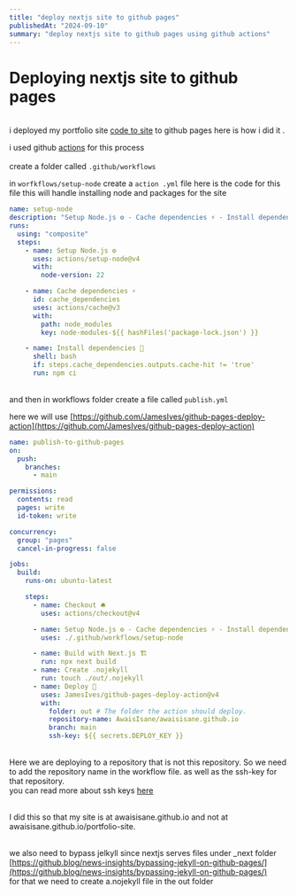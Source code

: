 ```yaml
---
title: "deploy nextjs site to github pages"
publishedAt: "2024-09-10"
summary: "deploy nextjs site to github pages using github actions"
---
```


# **Deploying nextjs site to github pages**

\
i deployed my portfolio site [code to site](https://github.com/AwaisIsane/portfolio-site) to github pages here is how i did it .

i used github [actions](https://docs.github.com/en/actions) for this process \
\
create a folder called `.github/workflows`

in `worfkflows/setup-node` create a `action .yml` file here is the code for this file this will handle installing node and packages for the site

```yml
name: setup-node
description: "Setup Node.js ⚙️ - Cache dependencies ⚡ - Install dependencies 🔧"
runs:
  using: "composite"
  steps:
    - name: Setup Node.js ⚙️
      uses: actions/setup-node@v4
      with:
        node-version: 22

    - name: Cache dependencies ⚡
      id: cache_dependencies
      uses: actions/cache@v3
      with:
        path: node_modules
        key: node-modules-${{ hashFiles('package-lock.json') }}

    - name: Install dependencies 🔧
      shell: bash
      if: steps.cache_dependencies.outputs.cache-hit != 'true'
      run: npm ci
```

\
and then in workflows folder create a file called `publish.yml`

here we will use [https://github.com/JamesIves/github-pages-deploy-action](https://github.com/JamesIves/github-pages-deploy-action)

```yml
name: publish-to-github-pages
on:
  push:
    branches:
      - main

permissions:
  contents: read
  pages: write
  id-token: write

concurrency:
  group: "pages"
  cancel-in-progress: false

jobs:
  build:
    runs-on: ubuntu-latest

    steps:
      - name: Checkout 🛎️
        uses: actions/checkout@v4

      - name: Setup Node.js ⚙️ - Cache dependencies ⚡ - Install dependencies 🔧
        uses: ./.github/workflows/setup-node

      - name: Build with Next.js 🏗️
        run: npx next build
      - name: Create .nojekyll
        run: touch ./out/.nojekyll
      - name: Deploy 🚀
        uses: JamesIves/github-pages-deploy-action@v4
        with:
          folder: out # The folder the action should deploy.
          repository-name: AwaisIsane/awaisisane.github.io
          branch: main
          ssh-key: ${{ secrets.DEPLOY_KEY }}
```

\
Here we are deploying to a repository that is not this repository. So we need to add the repository name in the workflow file. as well as the ssh-key for that repository.
\
you can read more about ssh keys [here](https://docs.github.com/en/authentication/connecting-to-github-with-ssh)

\
I did this so that my site is at awaisisane.github.io and not at awaisisane.github.io/portfolio-site.

\
we also need to bypass jelkyll since nextjs serves files under \_next folder
[https://github.blog/news-insights/bypassing-jekyll-on-github-pages/](https://github.blog/news-insights/bypassing-jekyll-on-github-pages/)
\
for that we need to create a.nojekyll file in the out folder

